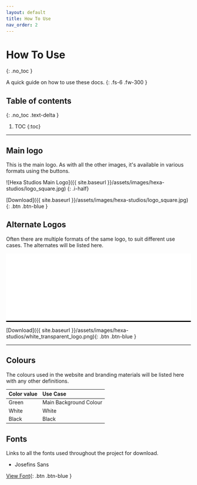 ```yaml
---
layout: default
title: How To Use
nav_order: 2
---
```


# How To Use
{: .no_toc }

A quick guide on how to use these docs.
{: .fs-6 .fw-300 }

## Table of contents

{: .no_toc .text-delta }

1. TOC
{:toc}

---

## Main logo

This is the main logo. As with all the other images, it's available in various formats using the buttons.

![Hexa Studios Main Logo]({{ site.baseurl }}/assets/images/hexa-studios/logo_square.jpg)
{: .i-half}


[Download]({{ site.baseurl }}/assets/images/hexa-studios/logo_square.jpg){: .btn .btn-blue }

## Alternate Logos

Often there are multiple formats of the same logo, to suit different use cases. The alternates will be listed here.

<div class="v-align-middle" style="background-color:black" >
	<img class="i-half" src="/assets/images/hexa-studios/white_transparent_logo.png">
</div>

[Download]({{ site.baseurl }}/assets/images/hexa-studios/white_transparent_logo.png){: .btn .btn-blue }

---

## Colours

The colours used in the website and branding materials will be listed here with any other definitions.

| Color value    | Use Case  | 
|:---------------|:---------------------|
| <span class="d-inline-block p-2 mr-1 v-align-middle" style="background-color:#498a47" ></span> Green | Main Background Colour |
| <span class="d-inline-block p-2 mr-1 v-align-middle" style="background-color:white" ></span> White | White |
| <span class="d-inline-block p-2 mr-1 v-align-middle" style="background-color:black" ></span> Black | Black |


## Fonts

Links to all the fonts used throughout the project for download.

* Josefins Sans

[View Font](https://fonts.google.com/specimen/Josefin+Sans){: .btn .btn-blue }

